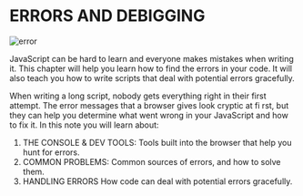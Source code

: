 # ERRORS AND DEBIGGING

![error](https://www.elegantthemes.com/blog/wp-content/uploads/2018/02/502-error.png)

JavaScript can be hard to learn and everyone makes mistakes when writing it. This chapter will help you learn how to find the errors in your code. It will also teach you how to write scripts that deal with potential errors gracefully.

When writing a long script, nobody gets everything right in their first attempt. The error messages that a browser gives look cryptic at fi rst, but they can help you determine what went wrong in your JavaScript and how to fix it. In this note you will learn about:

1. THE CONSOLE & DEV TOOLS: Tools built into the browser that help you hunt for errors.
2. COMMON PROBLEMS: Common sources of errors, and how to solve them.
3. HANDLING ERRORS How code can deal with potential errors gracefully.

